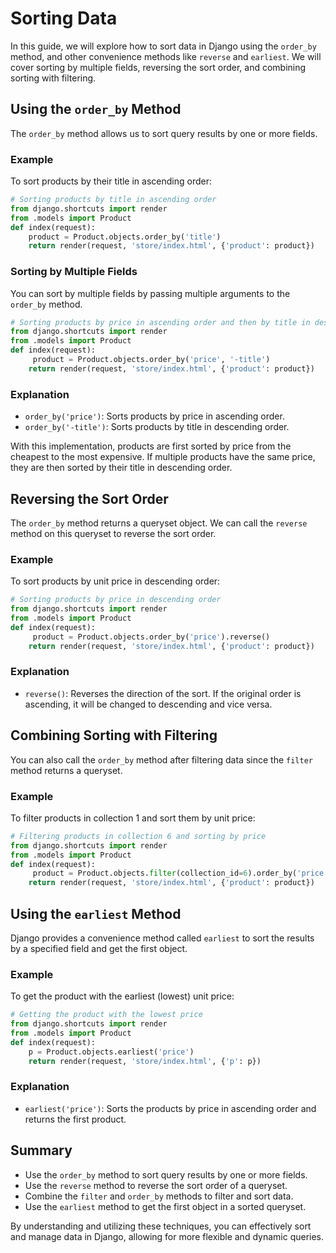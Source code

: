 # Sorting Data

In this guide, we will explore how to sort data in Django using the `order_by` method, and other convenience methods like `reverse` and `earliest`. We will cover sorting by multiple fields, reversing the sort order, and combining sorting with filtering.

## Using the `order_by` Method

The `order_by` method allows us to sort query results by one or more fields.

### Example

To sort products by their title in ascending order:

```python
# Sorting products by title in ascending order
from django.shortcuts import render
from .models import Product
def index(request):
    product = Product.objects.order_by('title')
    return render(request, 'store/index.html', {'product': product})
```

### Sorting by Multiple Fields

You can sort by multiple fields by passing multiple arguments to the `order_by` method.

```python
# Sorting products by price in ascending order and then by title in descending order
from django.shortcuts import render
from .models import Product
def index(request):
     product = Product.objects.order_by('price', '-title')
    return render(request, 'store/index.html', {'product': product})
```

### Explanation

- `order_by('price')`: Sorts products by price in ascending order.
- `order_by('-title')`: Sorts products by title in descending order.

With this implementation, products are first sorted by price from the cheapest to the most expensive. If multiple products have the same price, they are then sorted by their title in descending order.

## Reversing the Sort Order

The `order_by` method returns a queryset object. We can call the `reverse` method on this queryset to reverse the sort order.

### Example

To sort products by unit price in descending order:

```python
# Sorting products by price in descending order
from django.shortcuts import render
from .models import Product
def index(request):
     product = Product.objects.order_by('price').reverse()
    return render(request, 'store/index.html', {'product': product})
```

### Explanation

- `reverse()`: Reverses the direction of the sort. If the original order is ascending, it will be changed to descending and vice versa.

## Combining Sorting with Filtering

You can also call the `order_by` method after filtering data since the `filter` method returns a queryset.

### Example

To filter products in collection 1 and sort them by unit price:

```python
# Filtering products in collection 6 and sorting by price
from django.shortcuts import render
from .models import Product
def index(request):
     product = Product.objects.filter(collection_id=6).order_by('price')
    return render(request, 'store/index.html', {'product': product})
```

## Using the `earliest` Method

Django provides a convenience method called `earliest` to sort the results by a specified field and get the first object.

### Example

To get the product with the earliest (lowest) unit price:

```python
# Getting the product with the lowest price
from django.shortcuts import render
from .models import Product
def index(request):
    p = Product.objects.earliest('price')
    return render(request, 'store/index.html', {'p': p})
```

### Explanation

- `earliest('price')`: Sorts the products by price in ascending order and returns the first product.

## Summary

- Use the `order_by` method to sort query results by one or more fields.
- Use the `reverse` method to reverse the sort order of a queryset.
- Combine the `filter` and `order_by` methods to filter and sort data.
- Use the `earliest` method to get the first object in a sorted queryset.

By understanding and utilizing these techniques, you can effectively sort and manage data in Django, allowing for more flexible and dynamic queries.
